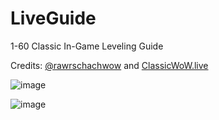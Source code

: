 # LiveGuide
1-60 Classic In-Game Leveling Guide

Credits: [@rawrschachwow](https://github.com/rawrschachwow) and [ClassicWoW.live](https://classicwow.live)

![image](https://user-images.githubusercontent.com/138880/229316078-89f23b03-a973-40a7-b2c2-f4dd3e6a01ba.png)

![image](https://user-images.githubusercontent.com/138880/229316085-e44a4970-fa11-4739-9e01-cab3ff3eb5c2.png)


